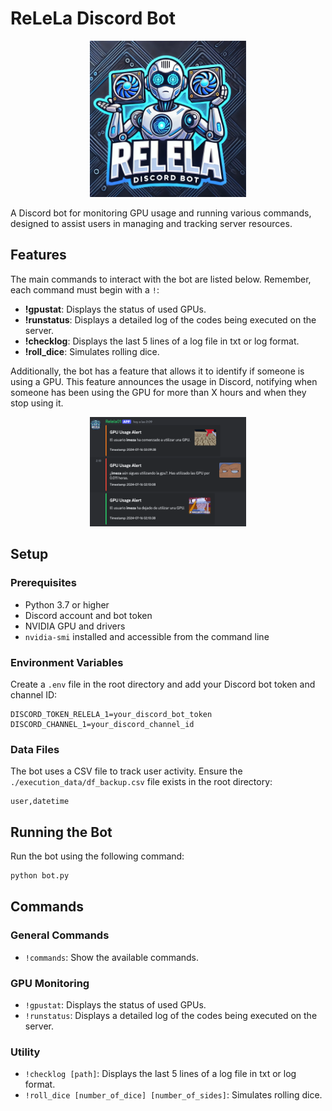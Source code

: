 # ReLeLa Discord Bot

<p align="center"> 
<img src="./images/logo_relela.png" width=250/>
</p>

A Discord bot for monitoring GPU usage and running various commands, designed to assist users in managing and tracking server resources.

## Features
The main commands to interact with the bot are listed below. Remember, each command must begin with a `!`:

- **!gpustat**: Displays the status of used GPUs.
- **!runstatus**: Displays a detailed log of the codes being executed on the server.
- **!checklog**: Displays the last 5 lines of a log file in txt or log format.
- **!roll_dice**: Simulates rolling dice.

Additionally, the bot has a feature that allows it to identify if someone is using a GPU. This feature announces the usage in Discord, notifying when someone has been using the GPU for more than X hours and when they stop using it.

<p align="center"> 
<img src="./images/example.png" width=250/>
</p>


## Setup

### Prerequisites

- Python 3.7 or higher
- Discord account and bot token
- NVIDIA GPU and drivers
- `nvidia-smi` installed and accessible from the command line

### Environment Variables

Create a `.env` file in the root directory and add your Discord bot token and channel ID:

```env
DISCORD_TOKEN_RELELA_1=your_discord_bot_token
DISCORD_CHANNEL_1=your_discord_channel_id
```

### Data Files

The bot uses a CSV file to track user activity. Ensure the `./execution_data/df_backup.csv` file exists in the root directory:

```csv
user,datetime
```

## Running the Bot

Run the bot using the following command:

```sh
python bot.py
```

## Commands

### General Commands

- `!commands`: Show the available commands.

### GPU Monitoring

- `!gpustat`: Displays the status of used GPUs.
- `!runstatus`: Displays a detailed log of the codes being executed on the server.

### Utility

- `!checklog [path]`: Displays the last 5 lines of a log file in txt or log format.
- `!roll_dice [number_of_dice] [number_of_sides]`: Simulates rolling dice.